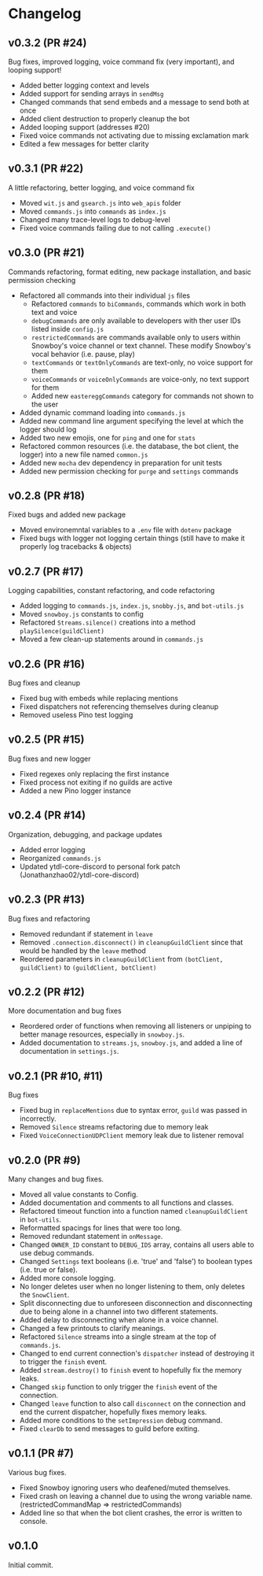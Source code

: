# Changelog

## v0.3.2 (PR #24)
Bug fixes, improved logging, voice command fix (very important), and looping support!
* Added better logging context and levels
* Added support for sending arrays in `sendMsg`
* Changed commands that send embeds and a message to send both at once
* Added client destruction to properly cleanup the bot
* Added looping support (addresses #20)
* Fixed voice commands not activating due to missing exclamation mark
* Edited a few messages for better clarity

## v0.3.1 (PR #22)
A little refactoring, better logging, and voice command fix
* Moved `wit.js` and `gsearch.js` into `web_apis` folder
* Moved `commands.js` into `commands` as `index.js`
* Changed many trace-level logs to debug-level
* Fixed voice commands failing due to not calling `.execute()`

## v0.3.0 (PR #21)
Commands refactoring, format editing, new package installation, and basic permission checking
* Refactored all commands into their individual `js` files
  * Refactored `commands` to `biCommands`, commands which work in both text and voice
  * `debugCommands` are only available to developers with ther user IDs listed inside `config.js`
  * `restrictedCommands` are commands available only to users within Snowboy's voice channel or text channel. These modify Snowboy's vocal behavior (i.e. pause, play)
  * `textCommands` or `textOnlyCommands` are text-only, no voice support for them
  * `voiceCommands` or `voiceOnlyCommands` are voice-only, no text support for them
  * Added new `eastereggCommands` category for commands not shown to the user
* Added dynamic command loading into `commands.js`
* Added new command line argument specifying the level at which the logger should log
* Added two new emojis, one for `ping` and one for `stats`
* Refactored common resources (i.e. the database, the bot client, the logger) into a new file named `common.js`
* Added new `mocha` dev dependency in preparation for unit tests
* Added new permission checking for `purge` and `settings` commands

## v0.2.8 (PR #18)
Fixed bugs and added new package
* Moved environemntal variables to a `.env` file with `dotenv` package
* Fixed bugs with logger not logging certain things (still have to make it properly log tracebacks & objects)

## v0.2.7 (PR #17)
Logging capabilities, constant refactoring, and code refactoring
* Added logging to `commands.js`, `index.js`, `snobby.js`, and `bot-utils.js`
* Moved `snowboy.js` constants to config
* Refactored `Streams.silence()` creations into a method `playSilence(guildClient)`
* Moved a few clean-up statements around in `commands.js`

## v0.2.6 (PR #16)
Bug fixes and cleanup
* Fixed bug with embeds while replacing mentions
* Fixed dispatchers not referencing themselves during cleanup
* Removed useless Pino test logging

## v0.2.5 (PR #15)
Bug fixes and new logger
* Fixed regexes only replacing the first instance
* Fixed process not exiting if no guilds are active
* Added a new Pino logger instance

## v0.2.4 (PR #14)
Organization, debugging, and package updates
* Added error logging
* Reorganized `commands.js`
* Updated ytdl-core-discord to personal fork patch (Jonathanzhao02/ytdl-core-discord)

## v0.2.3 (PR #13)
Bug fixes and refactoring
* Removed redundant if statement in `leave`
* Removed `.connection.disconnect()` in `cleanupGuildClient` since that would be handled by the `leave` method
* Reordered parameters in `cleanupGuildClient` from `(botClient, guildClient)` to `(guildClient, botClient)`

## v0.2.2 (PR #12)
More documentation and bug fixes
* Reordered order of functions when removing all listeners or unpiping to better manage resources, especially in `snowboy.js`.
* Added documentation to `streams.js`, `snowboy.js`, and added a line of documentation in `settings.js`.

## v0.2.1 (PR #10, #11)
Bug fixes
* Fixed bug in `replaceMentions` due to syntax error, `guild` was passed in incorrectly.
* Removed `Silence` streams refactoring due to memory leak
* Fixed `VoiceConnectionUDPClient` memory leak due to listener removal

## v0.2.0 (PR #9)
Many changes and bug fixes.
* Moved all value constants to Config.
* Added documentation and comments to all functions and classes.
* Refactored timeout function into a function named `cleanupGuildClient` in `bot-utils`.
* Reformatted spacings for lines that were too long.
* Removed redundant statement in `onMessage`.
* Changed `OWNER_ID` constant to `DEBUG_IDS` array, contains all users able to use debug commands.
* Changed `Settings` text booleans (i.e. 'true' and 'false') to boolean types (i.e. true or false).
* Added more console logging.
* No longer deletes user when no longer listening to them, only deletes the `SnowClient`.
* Split disconnecting due to unforeseen disconnection and disconnecting due to being alone in a channel into two different statements.
* Added delay to disconnecting when alone in a voice channel.
* Changed a few printouts to clarify meanings.
* Refactored `Silence` streams into a single stream at the top of `commands.js`.
* Changed to end current connection's `dispatcher` instead of destroying it to trigger the `finish` event.
* Added `stream.destroy()` to `finish` event to hopefully fix the memory leaks.
* Changed `skip` function to only trigger the `finish` event of the connection.
* Changed `leave` function to also call `disconnect` on the connection and end the current dispatcher, hopefully fixes memory leaks.
* Added more conditions to the `setImpression` debug command.
* Fixed `clearDb` to send messages to guild before exiting.

## v0.1.1 (PR #7)
Various bug fixes.
* Fixed Snowboy ignoring users who deafened/muted themselves.
* Fixed crash on leaving a channel due to using the wrong variable name. (restrictedCommandMap => restrictedCommands)
* Added line so that when the bot client crashes, the error is written to console.

## v0.1.0
Initial commit.
